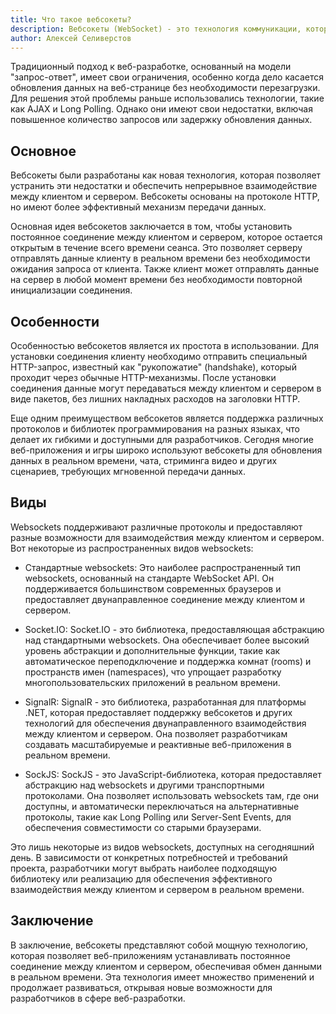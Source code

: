 ```yaml
---
title: Что такое вебсокеты?
description: Вебсокеты (WebSocket) - это технология коммуникации, которая позволяет установить постоянное двунаправленное соединение между веб-браузером и сервером.
author: Алексей Селиверстов
---
```


Традиционный подход к веб-разработке, основанный на модели "запрос-ответ", имеет свои ограничения, особенно когда дело касается обновления данных на веб-странице без необходимости перезагрузки. Для решения этой проблемы раньше использовались технологии, такие как AJAX и Long Polling. Однако они имеют свои недостатки, включая повышенное количество запросов или задержку обновления данных.


## Основное

Вебсокеты были разработаны как новая технология, которая позволяет устранить эти недостатки и обеспечить непрерывное взаимодействие между клиентом и сервером. Вебсокеты основаны на протоколе HTTP, но имеют более эффективный механизм передачи данных.

Основная идея вебсокетов заключается в том, чтобы установить постоянное соединение между клиентом и сервером, которое остается открытым в течение всего времени сеанса. Это позволяет серверу отправлять данные клиенту в реальном времени без необходимости ожидания запроса от клиента. Также клиент может отправлять данные на сервер в любой момент времени без необходимости повторной инициализации соединения.


## Особенности

Особенностью вебсокетов является их простота в использовании. Для установки соединения клиенту необходимо отправить специальный HTTP-запрос, известный как "рукопожатие" (handshake), который проходит через обычные HTTP-механизмы. После установки соединения данные могут передаваться между клиентом и сервером в виде пакетов, без лишних накладных расходов на заголовки HTTP.

Еще одним преимуществом вебсокетов является поддержка различных протоколов и библиотек программирования на разных языках, что делает их гибкими и доступными для разработчиков. Сегодня многие веб-приложения и игры широко используют вебсокеты для обновления данных в реальном времени, чата, стриминга видео и других сценариев, требующих мгновенной передачи данных.


## Виды

Websockets поддерживают различные протоколы и предоставляют разные возможности для взаимодействия между клиентом и сервером. Вот некоторые из распространенных видов websockets:

* Стандартные websockets: Это наиболее распространенный тип websockets, основанный на стандарте WebSocket API. Он поддерживается большинством современных браузеров и предоставляет двунаправленное соединение между клиентом и сервером.

* Socket.IO: Socket.IO - это библиотека, предоставляющая абстракцию над стандартными websockets. Она обеспечивает более высокий уровень абстракции и дополнительные функции, такие как автоматическое переподключение и поддержка комнат (rooms) и пространств имен (namespaces), что упрощает разработку многопользовательских приложений в реальном времени.

* SignalR: SignalR - это библиотека, разработанная для платформы .NET, которая предоставляет поддержку вебсокетов и других технологий для обеспечения двунаправленного взаимодействия между клиентом и сервером. Она позволяет разработчикам создавать масштабируемые и реактивные веб-приложения в реальном времени.

* SockJS: SockJS - это JavaScript-библиотека, которая предоставляет абстракцию над websockets и другими транспортными протоколами. Она позволяет использовать websockets там, где они доступны, и автоматически переключаться на альтернативные протоколы, такие как Long Polling или Server-Sent Events, для обеспечения совместимости со старыми браузерами.

Это лишь некоторые из видов websockets, доступных на сегодняшний день. В зависимости от конкретных потребностей и требований проекта, разработчики могут выбрать наиболее подходящую библиотеку или реализацию для обеспечения эффективного взаимодействия между клиентом и сервером в реальном времени.


## Заключение

В заключение, вебсокеты представляют собой мощную технологию, которая позволяет веб-приложениям устанавливать постоянное соединение между клиентом и сервером, обеспечивая обмен данными в реальном времени. Эта технология имеет множество применений и продолжает развиваться, открывая новые возможности для разработчиков в сфере веб-разработки.
